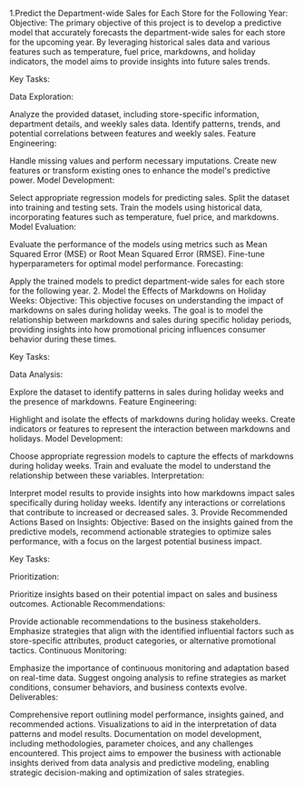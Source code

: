 1.Predict the Department-wide Sales for Each Store for the Following Year:
Objective:
The primary objective of this project is to develop a predictive model that accurately forecasts the department-wide sales for each store for the upcoming year. By leveraging historical sales data and various features such as temperature, fuel price, markdowns, and holiday indicators, the model aims to provide insights into future sales trends.

Key Tasks:

Data Exploration:

Analyze the provided dataset, including store-specific information, department details, and weekly sales data.
Identify patterns, trends, and potential correlations between features and weekly sales.
Feature Engineering:

Handle missing values and perform necessary imputations.
Create new features or transform existing ones to enhance the model's predictive power.
Model Development:

Select appropriate regression models for predicting sales.
Split the dataset into training and testing sets.
Train the models using historical data, incorporating features such as temperature, fuel price, and markdowns.
Model Evaluation:

Evaluate the performance of the models using metrics such as Mean Squared Error (MSE) or Root Mean Squared Error (RMSE).
Fine-tune hyperparameters for optimal model performance.
Forecasting:

Apply the trained models to predict department-wide sales for each store for the following year.
2. Model the Effects of Markdowns on Holiday Weeks:
Objective:
This objective focuses on understanding the impact of markdowns on sales during holiday weeks. The goal is to model the relationship between markdowns and sales during specific holiday periods, providing insights into how promotional pricing influences consumer behavior during these times.

Key Tasks:

Data Analysis:

Explore the dataset to identify patterns in sales during holiday weeks and the presence of markdowns.
Feature Engineering:

Highlight and isolate the effects of markdowns during holiday weeks.
Create indicators or features to represent the interaction between markdowns and holidays.
Model Development:

Choose appropriate regression models to capture the effects of markdowns during holiday weeks.
Train and evaluate the model to understand the relationship between these variables.
Interpretation:

Interpret model results to provide insights into how markdowns impact sales specifically during holiday weeks.
Identify any interactions or correlations that contribute to increased or decreased sales.
3. Provide Recommended Actions Based on Insights:
Objective:
Based on the insights gained from the predictive models, recommend actionable strategies to optimize sales performance, with a focus on the largest potential business impact.

Key Tasks:

Prioritization:

Prioritize insights based on their potential impact on sales and business outcomes.
Actionable Recommendations:

Provide actionable recommendations to the business stakeholders.
Emphasize strategies that align with the identified influential factors such as store-specific attributes, product categories, or alternative promotional tactics.
Continuous Monitoring:

Emphasize the importance of continuous monitoring and adaptation based on real-time data.
Suggest ongoing analysis to refine strategies as market conditions, consumer behaviors, and business contexts evolve.
Deliverables:

Comprehensive report outlining model performance, insights gained, and recommended actions.
Visualizations to aid in the interpretation of data patterns and model results.
Documentation on model development, including methodologies, parameter choices, and any challenges encountered.
This project aims to empower the business with actionable insights derived from data analysis and predictive modeling, enabling strategic decision-making and optimization of sales strategies.
